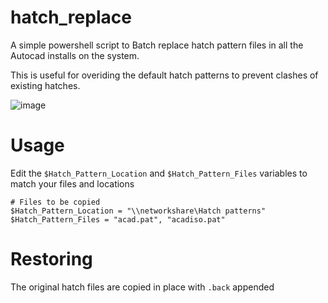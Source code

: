 # hatch_replace
A simple powershell script to Batch replace hatch pattern files in all the Autocad installs on the system.

This is useful for overiding the default hatch patterns to prevent clashes of existing hatches.

![image](https://user-images.githubusercontent.com/57244441/127946582-064f0837-b140-4ea9-85c6-83dde455b959.png)


# Usage

Edit the `$Hatch_Pattern_Location` and `$Hatch_Pattern_Files` variables to match your files and locations

```
# Files to be copied
$Hatch_Pattern_Location = "\\networkshare\Hatch patterns"
$Hatch_Pattern_Files = "acad.pat", "acadiso.pat"
```

# Restoring

The original hatch files are copied in place with `.back` appended
